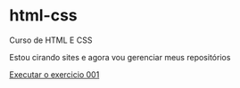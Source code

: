 # html-css
 Curso de HTML E CSS 

Estou cirando sites e agora vou gerenciar meus repositórios

<a href="https://nevitonbastos.github.io/html-css/exercicio/ex001/index.html"> Executar o exercicio 001